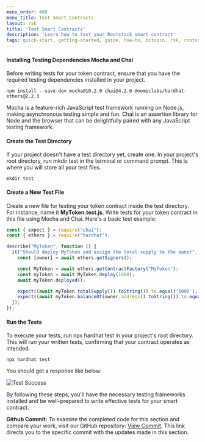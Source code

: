 ```yaml
---
menu_order: 400
menu_title: Test Smart Contracts
layout: rsk
title: 'Test Smart Contracts'
description: 'Learn how to test your Rootstock smart contract'
tags: quick-start, getting-started, guide, how-to, bitcoin, rsk, rootstock, blockchain
---
```

#### Installing Testing Dependencies Mocha and Chai

Before writing tests for your token contract, ensure that you have the required testing dependencies installed in your project.

```shell
npm install --save-dev mocha@10.2.0 chai@4.2.0 @nomiclabs/hardhat-ethers@2.2.3
```

Mocha is a feature-rich JavaScript test framework running on Node.js, making asynchronous testing simple and fun. Chai is an assertion library for Node and the browser that can be delightfully paired with any JavaScript testing framework.

#### Create the Test Directory

If your project doesn't have a test directory yet, create one. In your project's root directory, run mkdir test in the terminal or command prompt. This is where you will store all your test files.

```shell
mkdir test
```

#### Create a New Test File

Create a new file for testing your token contract inside the test directory. For instance, name it **MyToken.test.js**.
Write tests for your token contract in this file using Mocha and Chai. Here's a basic test example:

```js
const { expect } = require("chai");
const { ethers } = require("hardhat");

describe("MyToken", function () {
  it("Should deploy MyToken and assign the total supply to the owner", async function () {
    const [owner] = await ethers.getSigners();

    const MyToken = await ethers.getContractFactory("MyToken");
    const myToken = await MyToken.deploy(1000);
    await myToken.deployed();

    expect((await myToken.totalSupply()).toString()).to.equal('1000');
    expect((await myToken.balanceOf(owner.address)).toString()).to.equal('1000');
  });
});
```

#### Run the Tests

To execute your tests, run npx hardhat test in your project's root directory. This will run your written tests, confirming that your contract operates as intended.

```shell
npx hardhat test
```

You should get a response like below:

![Test Success](/assets/img/guides/quickstart/hardhat/test-success.png)

By following these steps, you'll have the necessary testing frameworks installed and be well-prepared to write effective tests for your smart contract.

**Github Commit:** To examine the completed code for this section and compare your work, visit our GitHub repository: [View Commit](https://github.com/jesus-iov/rootstock-quick-start-guide/commit/e55761a8438f61038e91bee561d9553ffda52c16). This link directs you to the specific commit with the updates made in this section.
